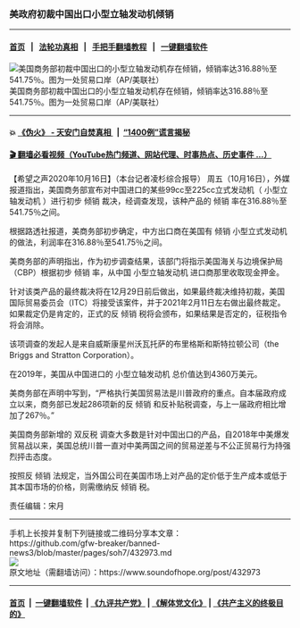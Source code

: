 ### 美政府初裁中国出口小型立轴发动机倾销
------------------------

#### [首页](https://github.com/gfw-breaker/banned-news3/blob/master/README.md) &nbsp;&nbsp;|&nbsp;&nbsp; [法轮功真相](https://github.com/begood0513/basic/blob/master/README.md)  &nbsp;&nbsp;|&nbsp;&nbsp; [手把手翻墙教程](https://github.com/gfw-breaker/guides/wiki)  &nbsp;&nbsp;|&nbsp;&nbsp; [一键翻墙软件](https://github.com/gfw-breaker/nogfw/blob/master/README.md)  



<div><img alt="美国商务部初裁中国出口的小型立轴发动机存在倾销，倾销率达316.88％至541.75％。图为一处贸易口岸（AP/美联社）" src="https://img.soundofhope.org/2020-10/8885-1602891308093.jpeg"/>
<br/><figcaption class="caption">
 美国商务部初裁中国出口的小型立轴发动机存在倾销，倾销率达316.88％至541.75％。图为一处贸易口岸（AP/美联社）
</figcaption></div><hr/>

#### 💥 [《伪火》 - 天安门自焚真相 ](http://158.247.195.190:10000/videos/blog/weihuo.html)&nbsp; |&nbsp; [“1400例”谎言揭秘  ](http://158.247.195.190:10000/videos/blog/jiexi1400.html)

#### [ 🎬  翻墙必看视频（YouTube热门频道、网站代理、时事热点、历史事件 ...）](https://github.com/gfw-breaker/links/blob/master/banned.md)

<div><div class="Content__Wrapper sc-1bvya0-0 grZQxZ">
 <p class="meta-top">
  <span class="meta">
   【希望之声2020年10月16日】（本台记者凌杉综合报导）
  </span>
  周五（10月16日），外媒报道指出，美国商务部宣布对中国进口的某些99cc至225cc立式发动机（
  <ok href="/term/399439">
   小型立轴发动机
  </ok>
  ）进行初步
  <ok href="/term/15407">
   倾销
  </ok>
  裁决，经调查发现，该种产品的
  <ok href="/term/15407">
   倾销
  </ok>
  率在316.88％至541.75％之间。
 </p>
 <p>
  根据路透社报道，美商务部初步确定，中方出口商在美国有
  <ok href="/term/15407">
   倾销
  </ok>
  小型立式发动机的做法，利润率在316.88％至541.75％之间。
 </p>
 <div class="AD_Embed__Wrap-sc-1xslmin-0 igMuqX module desktop">
  <div>
  </div>
 </div>
 <p>
  美商务部的声明指出，作为初步调查结果，该部门将指示美国海关与边境保护局（CBP）根据初步
  <ok href="/term/15407">
   倾销
  </ok>
  率，从中国
  <ok href="/term/399439">
   小型立轴发动机
  </ok>
  进口商那里收取现金押金。
 </p>
 <p>
  针对该类产品的最终裁决将在12月29日前后做出，如果最终裁决维持初裁，美国国际贸易委员会（ITC）将接受该案件，并于2021年2月11日左右做出最终裁定。如果裁定仍是肯定的，正式的反
  <ok href="/term/15407">
   倾销
  </ok>
  税将会颁布，如果结果是否定的，征税指令将会消除。
 </p>
 <p>
  该项调查的发起人是来自威斯康星州沃瓦托萨的布里格斯和斯特拉顿公司（the Briggs and Stratton Corporation）。
 </p>
 <p>
  在2019年，美国从中国进口的
  <ok href="/term/399439">
   小型立轴发动机
  </ok>
  总价值达到4360万美元。
 </p>
 <p>
  美商务部在声明中写到，“严格执行美国贸易法是川普政府的重点。自本届政府成立以来，商务部已发起286项新的反
  <ok href="/term/15407">
   倾销
  </ok>
  和反补贴税调查，与上一届政府相比增加了267％。”
 </p>
 <p>
  美国商务部新增的
  <ok href="/term/117962">
   双反税
  </ok>
  调查大多数是针对中国出口的产品，自2018年中美爆发贸易战以来，美国总统川普一直对中美两国之间的贸易逆差与不公正贸易行为持强烈抨击态度。
 </p>
 <p>
  按照反
  <ok href="/term/15407">
   倾销
  </ok>
  法规定，当外国公司在美国市场上对产品的定价低于生产成本或低于其本国市场的价格，则需缴纳反
  <ok href="/term/15407">
   倾销
  </ok>
  税。
 </p>
 <p class="meta-btm">
  责任编辑：宋月
 </p>
</div>
</div>
<hr/>
手机上长按并复制下列链接或二维码分享本文章：<br/>
https://github.com/gfw-breaker/banned-news3/blob/master/pages/soh7/432973.md <br/>
<a href='https://github.com/gfw-breaker/banned-news3/blob/master/pages/soh7/432973.md'><img src='https://github.com/gfw-breaker/banned-news3/blob/master/pages/soh7/432973.md.png'/></a> <br/>
原文地址（需翻墙访问）：https://www.soundofhope.org/post/432973


------------------------
#### [首页](https://github.com/gfw-breaker/banned-news3/blob/master/README.md) &nbsp;|&nbsp; [一键翻墙软件](https://github.com/gfw-breaker/nogfw/blob/master/README.md) &nbsp;| [《九评共产党》](https://github.com/gfw-breaker/9ping.md/blob/master/README.md#九评之一评共产党是什么) | [《解体党文化》](https://github.com/gfw-breaker/jtdwh.md/blob/master/README.md) | [《共产主义的终极目的》](https://github.com/gfw-breaker/gczydzjmd.md/blob/master/README.md)


<img src='http://gfw-breaker.win/banned-news3/pages/soh7/432973.md' width='0px' height='0px'/>